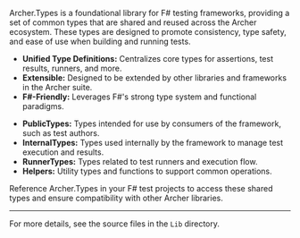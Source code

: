 <!-- (dl
(section-meta
    (title Archer.Types Overview)
)
) -->

Archer.Types is a foundational library for F# testing frameworks, providing a set of common types that are shared and reused across the Archer ecosystem. These types are designed to promote consistency, type safety, and ease of use when building and running tests.


<!-- (dl (# Key Features)) -->
- **Unified Type Definitions:** Centralizes core types for assertions, test results, runners, and more.
- **Extensible:** Designed to be extended by other libraries and frameworks in the Archer suite.
- **F#-Friendly:** Leverages F#'s strong type system and functional paradigms.

<!-- (dl (# Main Type Categories)) -->
- **PublicTypes:** Types intended for use by consumers of the framework, such as test authors.
- **InternalTypes:** Types used internally by the framework to manage test execution and results.
- **RunnerTypes:** Types related to test runners and execution flow.
- **Helpers:** Utility types and functions to support common operations.

<!-- (dl (# Usage)) -->
Reference Archer.Types in your F# test projects to access these shared types and ensure compatibility with other Archer libraries.

---
For more details, see the source files in the `Lib` directory.
